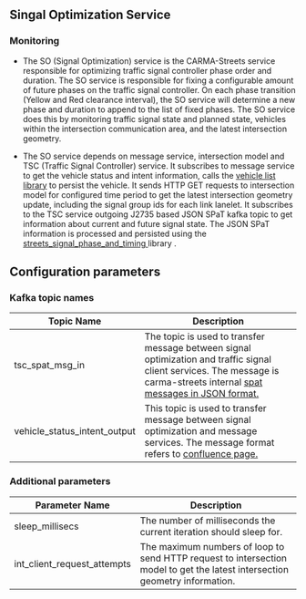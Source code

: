 ## Singal Optimization Service
### Monitoring
* The SO (Signal Optimization) service is the CARMA-Streets service responsible for optimizing traffic signal controller phase order and duration. The SO service is responsible for fixing a configurable amount of future phases on the traffic signal controller. On each phase transition (Yellow and Red clearance interval), the SO service will determine a new phase and duration to append to the list of fixed phases. The SO service does this by monitoring traffic signal state and planned state, vehicles within the intersection communication area, and the latest intersection geometry. <br/>

* The SO service depends on message service, intersection model and TSC (Traffic Signal Controller) service. It subscribes to message service to get the vehicle status and intent information, calls the [vehicle list library](https://github.com/usdot-fhwa-stol/carma-streets/tree/develop/streets_utils/streets_vehicle_list) to persist the vehicle. It sends HTTP GET requests to intersection model for configured time period to get the latest intersection geometry update, including the signal group ids for each link lanelet. It subscribes to the TSC service outgoing J2735 based JSON SPaT kafka topic to get information about current and future signal state. The JSON SPaT information is processed and persisted using the [streets_signal_phase_and_timing ](https://github.com/usdot-fhwa-stol/carma-streets/tree/develop/streets_utils/streets_signal_phase_and_timing) library .

## Configuration parameters
### Kafka topic names
| Topic Name      | Description |
| ------------    | ----------- |
| tsc_spat_msg_in | The topic is used to transfer message between signal optimization and traffic signal client services. The message is carma-streets internal [spat messages in JSON format.](https://github.com/usdot-fhwa-stol/carma-streets/tree/develop/streets_utils/streets_signal_phase_and_timing) 
| vehicle_status_intent_output | This topic is used to transfer message between signal optimization and message services. The message format refers to [confluence page.](https://usdot-carma.atlassian.net/wiki/spaces/CRMTSMO/pages/2182873096/CARMA+Streets+Message+Data+Collection) 

### Additional parameters
| Parameter Name | Description |
| -------------- | ----------- |
| sleep_millisecs | The number of milliseconds the current iteration should sleep for.| 
| int_client_request_attempts | The maximum numbers of loop to send HTTP request to intersection model to get the latest intersection geometry information.|